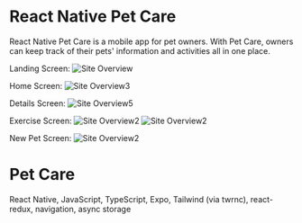 # React Native Pet Care

React Native Pet Care is a mobile app for pet owners. With Pet Care, owners can keep track of their pets' information and activities all in one place.

Landing Screen:
![Site Overview](assets/AppPhotos/IMG_1692.jpg)

Home Screen:
![Site Overview3](assets/AppPhotos/IMG_1688.jpg)

Details Screen:
![Site Overview5](assets/AppPhotos/IMG_1686.jpg)

Exercise Screen:
![Site Overview2](assets/AppPhotos/IMG_1690.jpg)
![Site Overview2](assets/AppPhotos/IMG_1689.jpg)

New Pet Screen:
![Site Overview2](assets/AppPhotos/IMG_1695.jpg)

# Pet Care

React Native, JavaScript, TypeScript, Expo, Tailwind (via twrnc), react-redux, navigation, async storage
